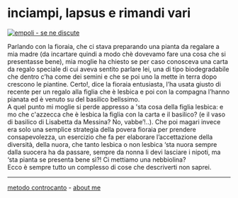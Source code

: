 # inciampi, lapsus e rimandi vari 

[![](https://live.staticflickr.com/65535/51793230889_cfeb4ddb85_c.jpg "empoli - se ne discute")](https://flic.kr/s/aHBqjzwAJ2)  

Parlando con la fioraia, che ci stava preparando una pianta da regalare a mia madre (da incartare quindi a modo chè dovevamo fare una cosa che si presentasse bene), mia moglie ha chiesto se per caso conosceva una carta da regalo speciale di cui aveva sentito parlare lei, una di tipo biodegradabile che dentro c’ha come dei semini e che se poi uno la mette in terra dopo crescono le piantine. Certo!, dice la fioraia entusiasta, l’ha usata giusto di recente per un regalo alla figlia che è lesbica e poi con la compagna l’hanno pianata ed è venuto su del basilico bellssimo.  
A quel punto mi moglie si perde appresso a 'sta cosa della figlia lesbica: e mo che c'azzecca che è lesbica la figlia con la carta e il basilico? (e il vaso di basilico di Lisabetta da Messina? No, vabbe’!..). Che poi magari invece era solo una semplice strategia della povera fioraia per prendere consapevolezza, un esercizio che fa per elaborare l’accettazione della diversità, della nuora, che tanto lesbica o non lesbica ‘sta nuora sempre dalla suocera ha da passare, sempre da nonna li devi lasciare i nipoti, ma ‘sta pianta se presenta bene sì?! Ci mettiamo una nebbiolina?  
Ecco è sempre tutto un complesso di cose che descriverti non saprei.  

---   
[metodo controcanto](https://cacioman.github.io/controcanto000.html) - [about me](https://about.me/cacioman)  
